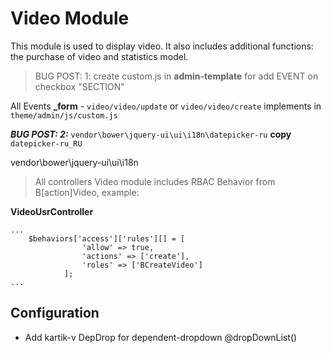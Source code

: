 Video Module
============

This module is used to display video. It also includes additional functions: 
the purchase of video and statistics model.

>BUG POST: 1: create custom.js in **admin-template** for add EVENT on checkbox "SECTION"

All Events **_form** - `video/video/update` or `video/video/create` implements in `theme/admin/js/custom.js`

***BUG POST: 2:*** `vendor\bower\jquery-ui\ui\i18n\datepicker-ru` **copy** `datepicker-ru_RU`

vendor\bower\jquery-ui\ui\i18n

>All controllers Video module includes RBAC Behavior from B[action]Video, example: 

**VideoUsrController**
```
...
    $behaviors['access']['rules'][] = [
                'allow' => true,
                'actions' => ['create'],
                'roles' => ['BCreateVideo']
            ];
...
```

Configuration
-------------
- Add kartik-v DepDrop for dependent-dropdown @dropDownList()

